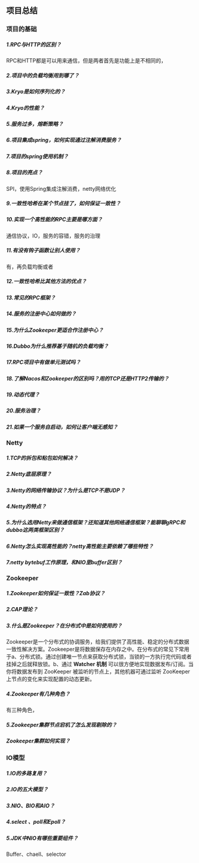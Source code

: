 ## 项目总结

### 项目的基础

##### 1.RPC与HTTP的区别？

RPC和HTTP都是可以用来通信，但是两者首先是功能上是不相同的，

##### 2.项目中的负载均衡用到哪了？

##### 3.Kryo是如何序列化的？

##### 4.Kryo的性能？

##### 5.服务过多，熔断策略？

##### 6.项目集成spring，如何实现通过注解消费服务？

##### 7.项目的spring使用机制？

##### 8.项目的亮点？

SPI，使用Spring集成注解消费，netty网络优化

##### 9.一致性哈希在某个节点挂了，如何保证一致性？

##### 10.实现一个高性能的RPC主要是哪方面？

通信协议，IO，服务的容错，服务的治理

##### 11.有没有钩子函数让别人使用？

有，再负载均衡或者

##### 12.一致性哈希比其他方法的优点？

##### 13.常见的RPC框架？

##### 14.服务的注册中心如何做的？

##### 15.为什么Zookeeper更适合作注册中心？

##### 16.Dubbo为什么推荐基于随机的负载均衡？

##### 17.RPC项目中有做单元测试吗？

##### 18.了解Nacos和Zookeeper的区别吗？用的TCP还是HTTP2传输的？

##### 19.动态代理？

##### 20.服务治理？

##### 21.如果一个服务自启动，如何让客户端无感知？

### Netty

##### 1.TCP的拆包和粘包如何解决？

##### 2.Netty底层原理？

##### 3.Netty的网络传输协议？为什么是TCP不是UDP？

##### 4.Netty的特点？

##### 5.为什么选用Netty来做通信框架？还知道其他网络通信框架？能聊聊gRPC和dubbo这两类框架区别？

##### 6.Netty怎么实现高性能的？netty高性能主要依赖了哪些特性？

##### 7.netty bytebuf工作原理，和NIO里buffer区别？

### Zookeeper

##### 1.Zookeeper如何保证一致性？Zab协议？

##### 2.CAP理论？

##### 3.什么是Zookeeper？在分布式中是如何使用的？

Zookeeper是一个分布式的协调服务，给我们提供了高性能、稳定的分布式数据一致性解决方案。Zookeeper是将数据保存在内存之中。在分布式的常见下常用于a、分布式锁。通过创建唯一节点来获取分布式锁，当锁的一方执行完代码或者挂掉之后就释放锁。b、通过 **Watcher 机制** 可以很方便地实现数据发布/订阅。当你将数据发布到 ZooKeeper 被监听的节点上，其他机器可通过监听 ZooKeeper 上节点的变化来实现配置的动态更新。

##### 4.Zookeeper有几种角色？

有三种角色，

##### 5.Zookeeper集群节点宕机了怎么发现剔除的？

##### Zookeeper集群如何实现？

### IO模型

##### 1.IO的多路复用？

##### 2.IO的五大模型？

##### 3.NIO、BIO和AIO？

##### 4.select 、poll和Epoll？

##### 5.JDK中NIO有哪些重要组件？

Buffer、chaell、selector
